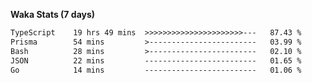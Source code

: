 
<b>Waka Stats (7 days)</b>

<!--START_SECTION:waka-->

```txt
TypeScript    19 hrs 49 mins  >>>>>>>>>>>>>>>>>>>>>>---   87.43 %
Prisma        54 mins         >------------------------   03.99 %
Bash          28 mins         >------------------------   02.10 %
JSON          22 mins         -------------------------   01.65 %
Go            14 mins         -------------------------   01.06 %
```

<!--END_SECTION:waka-->
